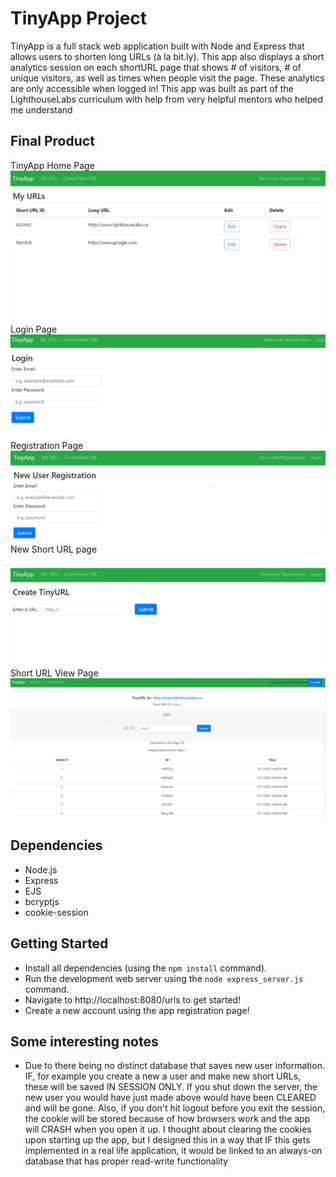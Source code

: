 # TinyApp Project

TinyApp is a full stack web application built with Node and Express that allows users to shorten long URLs (à la bit.ly). This app also displays a short analytics session on each shortURL page that shows # of visitors, # of unique visitors, as well as times when people visit the page. These analytics are only accessible when logged in!
This app was built as part of the LighthouseLabs curriculum with help from very helpful mentors who helped me understand 

## Final Product
TinyApp Home Page
!["TinyApp Home Page!"](./screenshots/homePage.png)
Login Page
!["Login page!"](./screenshots/login.png)
Registration Page
!["Registration page!"](./screenshots/regPage.png)
New Short URL page
!["New Short URL page!"](./screenshots/newURL.png)
Short URL View Page
!["Short URL view page!"](./screenshots/urlView.png)

## Dependencies

- Node.js
- Express
- EJS
- bcryptjs
- cookie-session

## Getting Started

- Install all dependencies (using the `npm install` command).
- Run the development web server using the `node express_server.js` command.
- Navigate to http://localhost:8080/urls to get started!
- Create a new account using the app registration page!

## Some interesting notes

- Due to there being no distinct database that saves new user information. IF, for example you create a new a user and make new short URLs, these will be saved IN SESSION ONLY.
  If you shut down the server, the new user you would have just made above would have been CLEARED and will be gone. Also, if you don't hit logout before you exit the session, the cookie will be stored because of how browsers work and the app will CRASH when you open it up. I thought about clearing the cookies upon starting up the app, but I designed this in a way that IF this gets implemented in a real life application, it would be linked to an always-on database that has proper read-write functionality